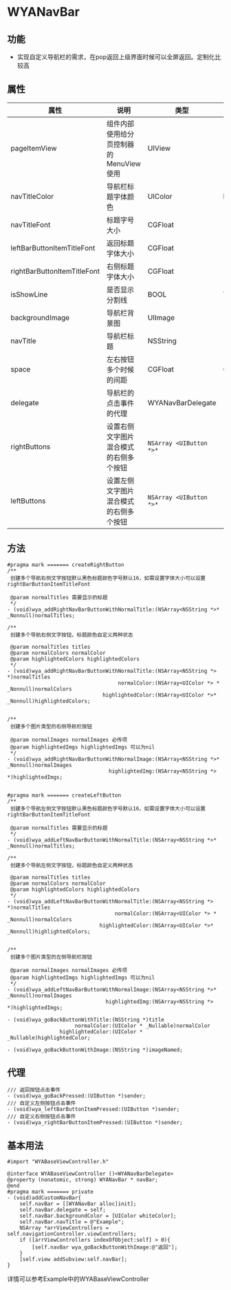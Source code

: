 #  WYANavBar
## 功能
- 实现自定义导航栏的需求，在pop返回上级界面时候可以全屏返回。定制化比较高

## 属性
 属性 | 说明 | 类型 | 默认值
 --- | --- | --- | ---
 pageItemView | 组件内部使用给分页控制器的MenuView使用 | UIView | -
 navTitleColor | 导航栏标题字体颜色 | UIColor | blackColor
 navTitleFont | 标题字号大小 | CGFloat | 18
 leftBarButtonItemTitleFont|返回标题字体大小 | CGFloat | 16
rightBarButtonItemTitleFont|右侧标题字体大小 | CGFloat | 16
isShowLine | 是否显示分割线 | BOOL | YES
backgroundImage | 导航栏背景图 | UIImage | -
navTitle | 导航栏标题 | NSString|-
space | 左右按钮多个时候的间距 | CGFloat | 0
delegate | 导航栏的点击事件的代理 | WYANavBarDelegate | -
rightButtons | 设置右侧文字图片混合模式的右侧多个按钮 | `NSArray <UIButton *>* `| -
leftButtons | 设置左侧文字图片混合模式的右侧多个按钮 | `NSArray <UIButton *>* `| -

## 方法

```Object-C
#pragma mark ======= createRightButton
/**
 创建多个导航右侧文字按钮默认黑色标题颜色字号默认16，如需设置字体大小可以设置rightBarButtonItemTitleFont
 
 @param normalTitles 需要显示的标题
 */
- (void)wya_addRightNavBarButtonWithNormalTitle:(NSArray<NSString *>* _Nonnull)normalTitles;

/**
 创建多个导航右侧文字按钮，标题颜色自定义两种状态
 
 @param normalTitles titles
 @param normalColors normalColor
 @param highlightedColors highlightedColors
 */
- (void)wya_addRightNavBarButtonWithNormalTitle:(NSArray<NSString *> *)normalTitles
                                    normalColor:(NSArray<UIColor *> * _Nonnull)normalColors
                               highlightedColor:(NSArray<UIColor *>* _Nonnull)highlightedColors;


/**
 创建多个图片类型的右侧导航栏按钮
 
 @param normalImages normalImages 必传项
 @param highlightedImgs highlightedImgs 可以为nil
 */
- (void)wya_addRightNavBarButtonWithNormalImage:(NSArray<NSString *>* _Nonnull)normalImages
                                 highlightedImg:(NSArray<NSString *> *)highlightedImgs;


#pragma mark ======= createLeftButton
/**
 创建多个导航左侧文字按钮默认黑色标题颜色字号默认16，如需设置字体大小可以设置rightBarButtonItemTitleFont
 
 @param normalTitles 需要显示的标题
 */
- (void)wya_addLeftNavBarButtonWithNormalTitle:(NSArray<NSString *>* _Nonnull)normalTitles;

/**
 创建多个导航左侧文字按钮，标题颜色自定义两种状态
 
 @param normalTitles titles
 @param normalColors normalColor
 @param highlightedColors highlightedColors
 */
- (void)wya_addLeftNavBarButtonWithNormalTitle:(NSArray<NSString *> *)normalTitles
                                   normalColor:(NSArray<UIColor *> * _Nonnull)normalColors
                              highlightedColor:(NSArray<UIColor *>* _Nonnull)highlightedColors;


/**
 创建多个图片类型的左侧导航栏按钮
 
 @param normalImages normalImages 必传项
 @param highlightedImgs highlightedImgs 可以为nil
 */
- (void)wya_addLeftNavBarButtonWithNormalImage:(NSArray<NSString *>* _Nonnull)normalImages
                                highlightedImg:(NSArray<NSString *> *)highlightedImgs;

- (void)wya_goBackButtonWithTitle:(NSString *)title
                      normalColor:(UIColor * _Nullable)normalColor
                 highlightedColor:(UIColor * _Nullable)highlightedColor;

- (void)wya_goBackButtonWithImage:(NSString *)imageNamed;
```

## 代理
```Object-C
/// 返回按钮点击事件
- (void)wya_goBackPressed:(UIButton *)sender;
/// 自定义左侧按钮点击事件
- (void)wya_leftBarButtonItemPressed:(UIButton *)sender;
/// 自定义右侧按钮点击事件
- (void)wya_rightBarButtonItemPressed:(UIButton *)sender;
```

## 基本用法

```Object-C
#import "WYABaseViewController.h"

@interface WYABaseViewController ()<WYANavBarDelegate>
@property (nonatomic, strong) WYANavBar * navBar;
@end
#pragma mark ======= private
- (void)addCustomNavBar{
    self.navBar = [[WYANavBar alloc]init];
    self.navBar.delegate = self;
    self.navBar.backgroundColor = [UIColor whiteColor];
    self.navBar.navTitle = @"Example";
    NSArray *arrViewControllers = self.navigationController.viewControllers;
    if ([arrViewControllers indexOfObject:self] > 0){
        [self.navBar wya_goBackButtonWithImage:@"返回"];
    }
    [self.view addSubview:self.navBar];
}
```
详情可以参考Example中的WYABaseViewController


